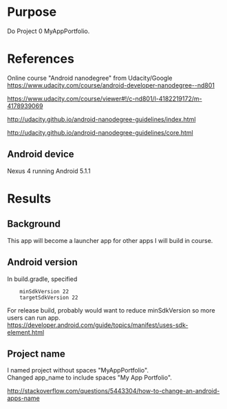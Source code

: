 # Purpose
Do Project 0 MyAppPortfolio.

# References
Online course "Android nanodegree" from Udacity/Google  
<https://www.udacity.com/course/android-developer-nanodegree--nd801>  

<https://www.udacity.com/course/viewer#!/c-nd801/l-4182219172/m-4178939069>

<http://udacity.github.io/android-nanodegree-guidelines/index.html>

<http://udacity.github.io/android-nanodegree-guidelines/core.html>

## Android device
Nexus 4 running Android 5.1.1

# Results

## Background
This app will become a launcher app for other apps I will build in course.

## Android version
In build.gradle, specified  

        minSdkVersion 22
        targetSdkVersion 22

For release build, probably would want to reduce minSdkVersion so more users can run app.  
<https://developer.android.com/guide/topics/manifest/uses-sdk-element.html>

## Project name
I named project without spaces "MyAppPortfolio".  
Changed app_name to include spaces "My App Portfolio".  

<http://stackoverflow.com/questions/5443304/how-to-change-an-android-apps-name>

